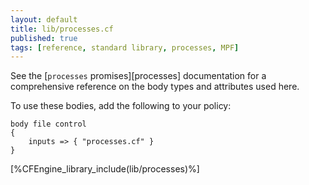 ```yaml
---
layout: default
title: lib/processes.cf
published: true
tags: [reference, standard library, processes, MPF]
---
```


See the [`processes` promises][processes] documentation for a
comprehensive reference on the body types and attributes used here.

To use these bodies, add the following to your policy:

```cf3
body file control
{
	inputs => { "processes.cf" }
}
```

[%CFEngine_library_include(lib/processes)%]
